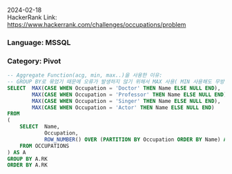 2024-02-18  
HackerRank Link: https://www.hackerrank.com/challenges/occupations/problem

### Language: MSSQL
### Category: Pivot

```sql
-- Aggregate Function(acg, min, max..)을 사용한 이유:
-- GROUP BY로 묶었기 때문에 오류가 발생하지 않기 위해서 MAX 사용( MIN 사용해도 무방)
SELECT  MAX(CASE WHEN Occupation = 'Doctor' THEN Name ELSE NULL END),
        MAX(CASE WHEN Occupation = 'Professor' THEN Name ELSE NULL END),
        MAX(CASE WHEN Occupation = 'Singer' THEN Name ELSE NULL END),
        MAX(CASE WHEN Occupation = 'Actor' THEN Name ELSE NULL END)
FROM 
(
    SELECT  Name,
            Occupation,
            ROW_NUMBER() OVER (PARTITION BY Occupation ORDER BY Name) AS RK
    FROM OCCUPATIONS
) AS A
GROUP BY A.RK
ORDER BY A.RK
